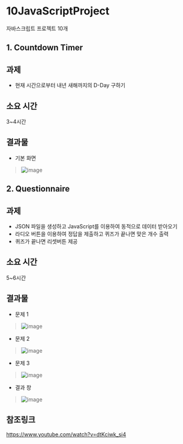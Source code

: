 # 10JavaScriptProject
자바스크립트 프로젝트 10개

## 1. Countdown Timer
## 과제
* 현재 시간으로부터 내년 새해까지의 D-Day 구하기

## 소요 시간
3~4시간

## 결과물 
* 기본 화면
>![image](https://user-images.githubusercontent.com/59829606/111128799-abef5e80-85b8-11eb-8187-d7e91d41dcdd.png)

## 2. Questionnaire
## 과제
* JSON 파일을 생성하고 JavaScript를 이용하여 동적으로 데이터 받아오기
* 라디오 버튼을 이용하여 정답을 제출하고 퀴즈가 끝나면 맞은 개수 출력
* 퀴즈가 끝나면 리셋버튼 제공

## 소요 시간
5~6시간

## 결과물 
* 문제 1
>![image](https://user-images.githubusercontent.com/59829606/111129202-24561f80-85b9-11eb-9494-7eecb13bf698.png)

* 문제 2
>![image](https://user-images.githubusercontent.com/59829606/111129224-2d46f100-85b9-11eb-840a-06770f345319.png)

* 문제 3
>![image](https://user-images.githubusercontent.com/59829606/111129243-346dff00-85b9-11eb-9127-0fc45c2ef936.png)

* 결과 창
> ![image](https://user-images.githubusercontent.com/59829606/111129268-3c2da380-85b9-11eb-9fdb-c9ccd64c33e3.png)


## 참조링크
https://www.youtube.com/watch?v=dtKciwk_si4

